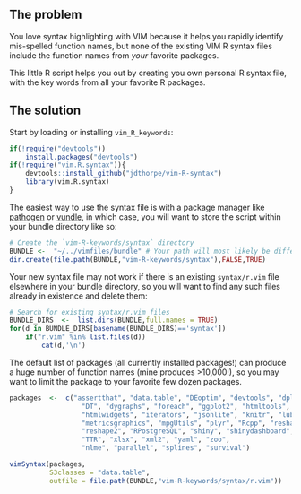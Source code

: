 
## The problem

You love syntax highlighting with VIM because it helps you rapidly identify 
mis-spelled function names, but none of the existing VIM R syntax files
include the function names from *your* favorite packages.  

This little R script helps you out by creating you own personal R syntax file,
with the key words from all your favorite R packages.

## The solution 

Start by loading or installing `vim_R_keywords`:

```r
if(!require("devtools"))
	install.packages("devtools")
if(!require("vim.R.syntax")){
	devtools::install_github("jdthorpe/vim-R-syntax")
	library(vim.R.syntax)
}
```

The easiest way to use the syntax file is with a package 
manager like [pathogen](https://github.com/tpope/vim-pathogen) 
or [vundle](https://github.com/VundleVim/Vundle.vim), 
in which case, you will want to 
store the script within your bundle directory like so:

```r
# Create the `vim-R-keywords/syntax` directory
BUNDLE <-  "~/../vimfiles/bundle" # Your path will most likely be different!
dir.create(file.path(BUNDLE,"vim-R-keywords/syntax"),FALSE,TRUE)
```

Your new syntax file may not work if there is an existing 
`syntax/r.vim` file elsewhere in your bundle directory, 
so you will want to find any such files already in existence and delete them:

```r
# Search for existing syntax/r.vim files
BUNDLE_DIRS  <-  list.dirs(BUNDLE,full.names = TRUE)
for(d in BUNDLE_DIRS[basename(BUNDLE_DIRS)=='syntax']) 
	if("r.vim" %in% list.files(d))
		cat(d,'\n')
```

The default list of packages (all currently installed packages!) can produce 
a huge number of function names (mine produces >10,000!), so you may want to 
limit the package to your favorite few dozen packages.

```r
packages  <-  c("assertthat", "data.table", "DEoptim", "devtools", "dplyr",
				  "DT", "dygraphs", "foreach", "ggplot2", "htmltools",
				  "htmlwidgets", "iterators", "jsonlite", "knitr", "lubridate",
				  "metricsgraphics", "mpgUtils", "plyr", "Rcpp", "reshape",
				  "reshape2", "RPostgreSQL", "shiny", "shinydashboard", "tidyr",
				  "TTR", "xlsx", "xml2", "yaml", "zoo",
				  "nlme", "parallel", "splines", "survival")

vimSyntax(packages, 
		  S3classes = "data.table",
		  outfile = file.path(BUNDLE,"vim-R-keywords/syntax/r.vim"))
```


